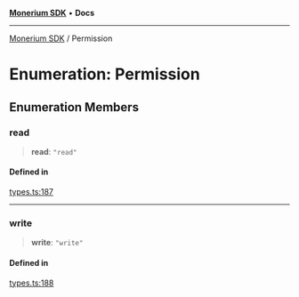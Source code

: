 [**Monerium SDK**](../README.md) • **Docs**

---

[Monerium SDK](../README.md) / Permission

# Enumeration: Permission

## Enumeration Members

### read

> **read**: `"read"`

#### Defined in

[types.ts:187](https://github.com/monerium/js-monorepo/blob/daf0515eb0b1bfcdd9bd49ef605447668fdb0f6a/packages/sdk/src/types.ts#L187)

---

### write

> **write**: `"write"`

#### Defined in

[types.ts:188](https://github.com/monerium/js-monorepo/blob/daf0515eb0b1bfcdd9bd49ef605447668fdb0f6a/packages/sdk/src/types.ts#L188)
